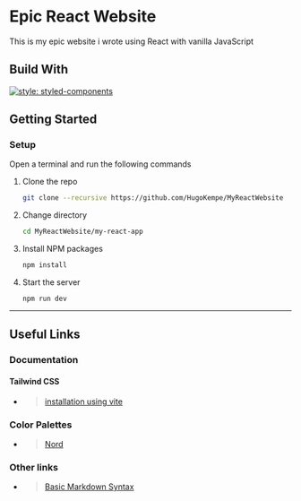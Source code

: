 # Epic React Website

This is my epic website i wrote using React with vanilla JavaScript

## Build With
[![style: styled-components](https://img.shields.io/badge/style-%F0%9F%92%85%20styled--components-orange.svg?colorB=daa357&colorA=db748e)](https://github.com/styled-components/styled-components)

## Getting Started

### Setup

Open a terminal and run the following commands

1. Clone the repo
    ```sh
    git clone --recursive https://github.com/HugoKempe/MyReactWebsite
    ```
1. Change directory
    ```sh
    cd MyReactWebsite/my-react-app
    ```
2. Install NPM packages
    ```sh
    npm install
    ```
3. Start the server
    ```
    npm run dev
    ```

---

## Useful Links

### Documentation

#### Tailwind CSS

* > [installation using vite](https://tailwindcss.com/docs/installation/using-vite)

### Color Palettes

* > [Nord](https://www.nordtheme.com/docs/colors-and-palettes)

### Other links

* > [Basic Markdown Syntax](https://www.markdownguide.org/basic-syntax/)